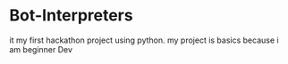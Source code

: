 # Bot-Interpreters
it my first hackathon project using python.
my project is basics because i am beginner Dev
